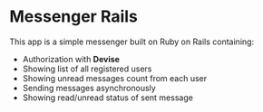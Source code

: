 # Messenger Rails

This app is a simple messenger built on Ruby on Rails containing:
* Authorization with **Devise**
* Showing list of all registered users
* Showing unread messages count from each user
* Sending messages asynchronously
* Showing read/unread status of sent message
